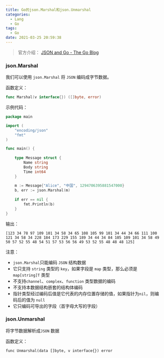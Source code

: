 ```yaml
---
title: Go的json.Marshal和json.Unmarshal
categories:
  - Lang
  - Go
tags:
  - Go
date: 2021-03-25 20:59:38
---
```


> 官方介绍： [JSON and Go - The Go Blog](https://blog.golang.org/json)

### json.Marshal

我们可以使用 `json.Marshal` 将 `JSON` 编码成字节数据。

函数定义：

```go
func Marshal(v interface{}) ([]byte, error)
```

示例代码：

```go
package main

import (
    "encoding/json"
    "fmt"
)

func main() {
    
    type Message struct {
        Name string
        Body string
        Time int64
    }
    
    m := Message{"Alice", "中国", 1294706395881547000}
    b, err := json.Marshal(m)
    
    if err == nil {
        fmt.Println(b)
    }
}
```

输出：

```text
[123 34 78 97 109 101 34 58 34 65 108 105 99 101 34 44 34 66 111 100 121 34 58 34 228 184 173 229 155 189 34 44 34 84 105 109 101 34 58 49 50 57 52 55 48 54 51 57 53 56 56 49 53 52 55 48 48 48 125]
```

注意：

* `json.Marshal`只能编码 `JSON` 结构数据
* 它只支持 `string` 类型的 `key`，如果字段是 `map` 类型，那么必须是`map[string]T` 类型
* 不支持`channel`、`complex`、`function` 类型数据的编码
* 不支持本数据结构嵌套的结构体编码
* 指针类型经过编码后值是它代表的内存位置存储的值，如果指针为`nil`，则编码后的值为 `null`
* 它只编码可导出的字段（首字母大写的字段）

### json.Unmarshal

将字节数据解析成`JSON` 数据

函数定义：

```text
func Unmarshal(data []byte, v interface{}) error
```

